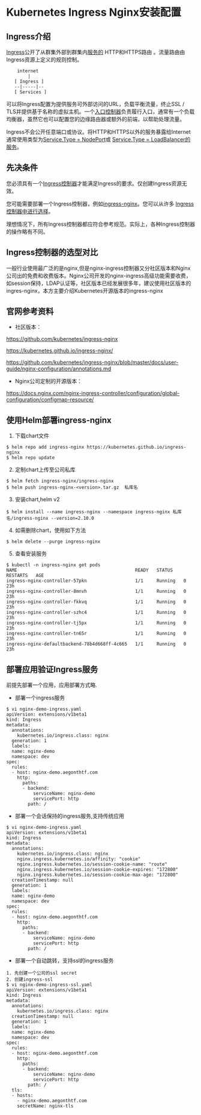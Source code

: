 # Kubernetes Ingress Nginx安装配置

## Ingress介绍

[Ingress](https://kubernetes.io/docs/reference/generated/kubernetes-api/v1.18/#ingress-v1beta1-networking-k8s-io)公开了从群集外部到群集内[服务的](https://kubernetes.io/docs/concepts/services-networking/service/) HTTP和HTTPS路由 。流量路由由Ingress资源上定义的规则控制。

```none
    internet
        |
   [ Ingress ]
   --|-----|--
   [ Services ]
```

可以将Ingress配置为提供服务可外部访问的URL，负载平衡流量，终止SSL / TLS并提供基于名称的虚拟主机。一个[入口控制器](https://kubernetes.io/docs/concepts/services-networking/ingress-controllers)负责履行入口，通常有一个负载均衡器，虽然它也可以配置您的边缘路由器或额外的前端，以帮助处理流量。

Ingress不会公开任意端口或协议。将HTTP和HTTPS以外的服务暴露给Internet通常使用类型为[Service.Type = NodePort](https://kubernetes.io/docs/concepts/services-networking/service/#nodeport)或 [Service.Type = LoadBalancer的服务](https://kubernetes.io/docs/concepts/services-networking/service/#loadbalancer)。

## 先决条件

您必须具有一个[Ingress控制器](https://kubernetes.io/docs/concepts/services-networking/ingress-controllers)才能满足Ingress的要求。仅创建Ingress资源无效。

您可能需要部署一个Ingress控制器，例如[ingress-nginx](https://kubernetes.github.io/ingress-nginx/deploy/)。您可以从许多 [Ingress控制器中进行选择](https://kubernetes.io/docs/concepts/services-networking/ingress-controllers)。

理想情况下，所有Ingress控制器都应符合参考规范。实际上，各种Ingress控制器的操作略有不同。

## Ingress控制器的选型对比

一般行业使用最广泛的是nginx,但是nginx-ingress控制器又分社区版本和Nginx公司出的免费和收费版本。Nginx公司开发的nginx-ingress高级功能需要收费，如session保持，LDAP认证等，社区版本已经发展很多年，建议使用社区版本的ingres-nginx，本方主要介绍Kubernetes开源版本的ingress-nginx

## 官网参考资料

- 社区版本：

https://github.com/kubernetes/ingress-nginx

https://kubernetes.github.io/ingress-nginx/

https://github.com/kubernetes/ingress-nginx/blob/master/docs/user-guide/nginx-configuration/annotations.md

- Nginx公司定制的开源版本：

https://docs.nginx.com/nginx-ingress-controller/configuration/global-configuration/configmap-resource/

## 使用Helm部署ingress-nginx

1. 下载chart文件

```shell
$ helm repo add ingress-nginx https://kubernetes.github.io/ingress-nginx
$ helm repo update
```

2. 定制chart上传至公司私库

```shell
$ helm fetch ingress-nginx/ingress-nginx
$ helm push ingress-nginx-<version>.tar.gz  私库名
```

3. 安装chart,helm v2

```shell
$ helm install --name ingress-nginx --namespace ingress-nginx 私库名/ingress-nginx --version=2.10.0
```

4. 如需删除chart，使用如下方法

```shell
$ helm delete --purge ingress-nginx
```

5. 查看安装服务

```shell
$ kubectl -n ingress-nginx get pods
NAME                                            READY   STATUS    RESTARTS   AGE
ingress-nginx-controller-57pkn                  1/1     Running   0          23h
ingress-nginx-controller-8mnvh                  1/1     Running   0          23h
ingress-nginx-controller-fkkvq                  1/1     Running   0          23h
ingress-nginx-controller-szhc4                  1/1     Running   0          23h
ingress-nginx-controller-tj5px                  1/1     Running   0          23h
ingress-nginx-controller-tn65r                  1/1     Running   0          23h
ingress-nginx-defaultbackend-78b4d668ff-4c665   1/1     Running   0          23h
```

## 部署应用验证Ingress服务

 前提先部署一个应用，应用部署方式略.

- 部署一个ingress服务

```shell
$ vi nginx-demo-ingress.yaml 
apiVersion: extensions/v1beta1
kind: Ingress
metadata:
  annotations:
    kubernetes.io/ingress.class: nginx
  generation: 1
  labels:
  name: nginx-demo
  namespace: dev
spec:
  rules:
  - host: nginx-demo.aegonthtf.com
    http:
      paths:
      - backend:
          serviceName: nginx-demo
          servicePort: http
        path: /
```

- 部署一个会话保持的ingress服务,支持传统应用

```shell
$ vi nginx-demo-ingress.yaml 
apiVersion: extensions/v1beta1
kind: Ingress
metadata:
  annotations:
    kubernetes.io/ingress.class: nginx
    nginx.ingress.kubernetes.io/affinity: "cookie"
    nginx.ingress.kubernetes.io/session-cookie-name: "route"
    nginx.ingress.kubernetes.io/session-cookie-expires: "172800"
    nginx.ingress.kubernetes.io/session-cookie-max-age: "172800"
  creationTimestamp: null
  generation: 1
  labels:
  name: nginx-demo
  namespace: dev
spec:
  rules:
  - host: nginx-demo.aegonthtf.com
    http:
      paths:
      - backend:
          serviceName: nginx-demo
          servicePort: http
        path: /
```

- 部署一个自动跳转，支持ssl的ingress服务

```shell
1. 先创建一个公司的ssl secret
2. 创建ingress-ssl
$ vi nginx-demo-ingress-ssl.yaml 
apiVersion: extensions/v1beta1
kind: Ingress
metadata:
  annotations:
    kubernetes.io/ingress.class: nginx
  creationTimestamp: null
  generation: 1
  labels:
  name: nginx-demo
  namespace: dev
spec:
  rules:
  - host: nginx-demo.aegonthtf.com
    http:
      paths:
      - backend:
          serviceName: nginx-demo
          servicePort: http
        path: /
  tls:
  - hosts:
    - nginx-demo.aegonthtf.com
    secretName: nginx-tls

```

